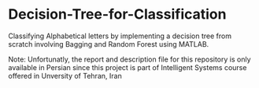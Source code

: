 # Decision-Tree-for-Classification
Classifying Alphabetical letters by implementing a decision tree from scratch involving Bagging and Random Forest using MATLAB.

Note: Unfortunatly, the report and description file for this repository is only available in Persian since this project is part of Intelligent Systems course offered in Unversity of Tehran, Iran
